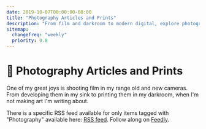 ```yaml
---
date: 2019-10-07T00:00:00-08:00
title: "Photography Articles and Prints"
description: "From film and darkroom to modern digital, explore photography with photographs and thoughts from Justin Ribeiro."
sitemap:
  changefreq: "weekly"
  priority: 0.8
---
```


# 📰 Photography Articles and Prints

One of my great joys is shooting film in my range old and new cameras. From developing them in my sink to printing them in my darkroom, when I'm not making art I'm writing about.

There is a specific RSS feed available for only items tagged with "Photography" available here: <a href="/data/tags/photography/index.xml" target="_blank">RSS feed</a>. Follow along on <a href='https://feedly.com/i/subscription/feed%2Fhttps%3A%2F%2Fjustinribeiro.com%2Fdata%tags%2Fphotography%2Findex.xml' target='blank'>Feedly</a>.
